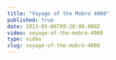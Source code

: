 ```yaml
---
title: "Voyage of the Mobro 4000"
published: true
date: 2013-05-06T09:20:00.000Z
video: voyage-of-the-mobro-4000
type: video
slug: voyage-of-the-mobro-4000
---
```


</u></u></u></u></u></u></u></u></u></u></u></u></u></u></u></u></u></u></u></u></u></u></u></u></u></u></u></u></u></u></u></u></u></u></u></u></u></u></u></u></u></u></u></u></u></u></u></u></u></u></u></u></u></u></u></u></u></u></u></u></u></u></u></u></u></u></u></u></u></u></u></u></u></u></u></u></u></u></u></u></u></u></u></u></u></u></u></u></u></u></u></u></u></u></u></u></u></u></u></u></u></u></u></u></u></u></u></u></u></u></u></u></u></u></u></u></u></u></u></u></u></u></u></u></u></u></u></u></u></u></u></u></u></u></u></u></u></u></u></u></u></u></u></u></u></u></u></u></u></u></u></u></u></u></u></u></u></u></u></u></u></u></u></u></u></u></u></u></u></u></u></u></u></u></u></u></u></u></u></u></u></u></u></u></u></u></u></u></u></u></u></u></u></u></u></u></u></u></u></u></u></u></u></u></u></u></u></u></u></u></u></u></u></u></u></u></u></u></u></u></u></u></u></u></u></u></u></u></u></u></u></u></u></u></u>
